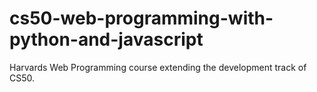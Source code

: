 # cs50-web-programming-with-python-and-javascript

Harvards Web Programming course extending the development track of CS50.
